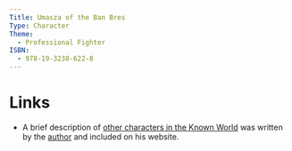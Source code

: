 ```yaml
---
Title: Umasza of the Ban Bres
Type: Character
Theme:
  - Professional Fighter
ISBN:
  - 978-19-3238-622-8
---
```


# Links

* A brief description of [other characters in the Known World](http://artesiaonline.com/blog/?page_id=253) was written by the [author](/a/smylie-mark-s/) and included on his website.
